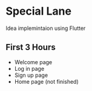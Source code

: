 # Special Lane

Idea implemintaion using Flutter

## First 3 Hours
  - Welcome page
  - Log in page
  - Sign up page
  - Home page (not finished)
